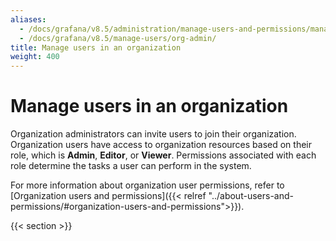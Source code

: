 ```yaml
---
aliases:
  - /docs/grafana/v8.5/administration/manage-users-and-permissions/manage-org-users/
  - /docs/grafana/v8.5/manage-users/org-admin/
title: Manage users in an organization
weight: 400
---
```


# Manage users in an organization

Organization administrators can invite users to join their organization. Organization users have access to organization resources based on their role, which is **Admin**, **Editor**, or **Viewer**. Permissions associated with each role determine the tasks a user can perform in the system.

For more information about organization user permissions, refer to [Organization users and permissions]({{< relref "../about-users-and-permissions/#organization-users-and-permissions">}}).

{{< section >}}
